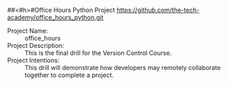 ##<#h>#Office Hours Python Project</h>
https://github.com/the-tech-academy/office_hours_python.git<dl>
  <dt>Project Name:</dt>
  <dd>office_hours</dd>

  <dt>Project Description:</dt>
  <dd>This is the final drill for the Version Control Course.</dd>

  <dt>Project Intentions:</dt>
  <dd>This drill will demonstrate how developers may remotely collaborate together to complete a project.</dd>
</dl>

